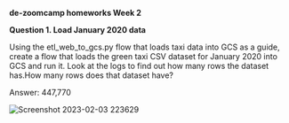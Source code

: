 
**de-zoomcamp homeworks Week 2**

**Question 1. Load January 2020 data**

Using the etl_web_to_gcs.py flow that loads taxi data into GCS as a guide, create a flow that loads the green taxi CSV dataset for January 2020 into GCS and run it. Look at the logs to find out how many rows the dataset has.How many rows does that dataset have?

Answer: 447,770

![Screenshot 2023-02-03 223629](https://user-images.githubusercontent.com/25481135/216664073-77db1f03-9131-48e1-8a3d-28e84583c8d4.png)

